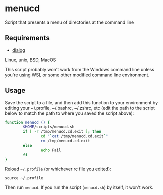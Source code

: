 # menucd
Script that presents a menu of directories at the command line

## Requirements

* [dialog](https://invisible-island.net/dialog/dialog.html)

Linux, unix, BSD, MacOS

This script probably won't work from the Windows command line unless you're
using WSL or some other modified command line environment.

## Usage

Save the script to a file, and then add this function to your environment by
editing your ~/.profile, ~/.bashrc, ~/.zshrc, etc (edit the path to the script
below to match the path to where you saved the script above):

```sh
function menucd () {
        $HOME/scripts/menucd.sh
        if [ -r /tmp/menucd.cd.exit ]; then
                cd "`cat /tmp/menucd.cd.exit`"
                rm /tmp/menucd.cd.exit
        else
                echo Fail
        fi
}
```

Reload `~/.profile` (or whichever rc file you edited):

    source ~/.profile

Then run `menucd`. If you run the script (`menucd.sh`) by itself, it won't work.

